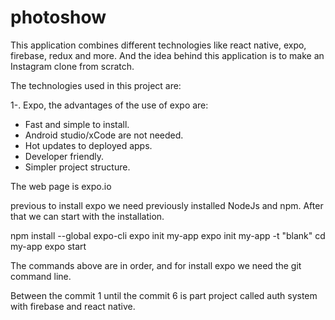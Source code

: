 # photoshow
This application combines different technologies like react native, expo, firebase, redux and more. And the idea behind this application is to make an Instagram clone from scratch.

The technologies used in this project are:

1-. Expo, the advantages of the use of expo are:

- Fast and simple to install.
- Android studio/xCode are not needed.
- Hot updates to deployed apps.
- Developer friendly.
- Simpler project structure.

The web page is expo.io 

previous to install expo we need previously installed 
NodeJs and npm. After that we can start with the installation.

npm install --global expo-cli
expo init my-app
expo init my-app -t "blank"
cd my-app
expo start

The commands above are in order, and for install expo we 
need the git command line.

Between the commit 1 until the commit 6 is part project called auth system 
with firebase and react native.

